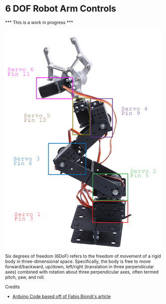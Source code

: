 6 DOF Robot Arm Controls
===

*** This is a work in progress ***

<p align="center">
  <img src="/extras/Diagram.png" alt="Arm Diagram"/>
</p>

Six degrees of freedom (6DoF) refers to the freedom of movement of a rigid body in three-dimensional space. Specifically, the body is free to move forward/backward, up/down, left/right (translation in three perpendicular axes) combined with rotation about three perpendicular axes, often termed pitch, yaw, and roll.

Credits
* [Arduino Code based off of Fabio Biondi's article](http://www.fabiobiondi.com/blog/2014/02/html5-arduino-yun-and-angularjs-build-a-mobile-servo-controller/)